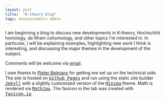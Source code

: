 ```yaml
---
layout: post
title:  "K-theory blog"
tags: announcements admin
---
```

I am beginning a blog to discuss new developments in K-theory, Hochschild
homology, de Rham cohomology, and other topics I'm interested in. In
particular, I will be explaining examples, highlighting new work I think is
interesting, and discussing the major themes in the development of the subject.

Comments will be welcome via [email](mailto:antieau@northwestern.edu).

I owe thanks to [Pieter Belmans](https://pbelmans.ncag.info/) for getting me
set up on the technical side. The site is hosted on <tt>[Github
Pages](https://pages.github.com/)</tt> and run using the static site builder
<tt>[Jekyll](https://jekyllrb.com/)</tt> with a slightly customized version of the <tt>[Minima](https://github.com/jekyll/minima)</tt> theme.
Math is rendered via <tt>[MathJax](https://www.mathjax.org/)</tt>. The favicon
in the tab was created with
<tt>[favicon.io](https://favicon.io/favicon-generator/)</tt>.
